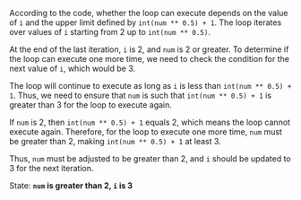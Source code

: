 According to the code, whether the loop can execute depends on the value of `i` and the upper limit defined by `int(num ** 0.5) + 1`. The loop iterates over values of `i` starting from 2 up to `int(num ** 0.5)`. 

At the end of the last iteration, `i` is 2, and `num` is 2 or greater. To determine if the loop can execute one more time, we need to check the condition for the next value of `i`, which would be 3.

The loop will continue to execute as long as `i` is less than `int(num ** 0.5) + 1`. Thus, we need to ensure that `num` is such that `int(num ** 0.5) + 1` is greater than 3 for the loop to execute again.

If `num` is 2, then `int(num ** 0.5) + 1` equals 2, which means the loop cannot execute again. Therefore, for the loop to execute one more time, `num` must be greater than 2, making `int(num ** 0.5) + 1` at least 3.

Thus, `num` must be adjusted to be greater than 2, and `i` should be updated to 3 for the next iteration.

State: **`num` is greater than 2, `i` is 3**